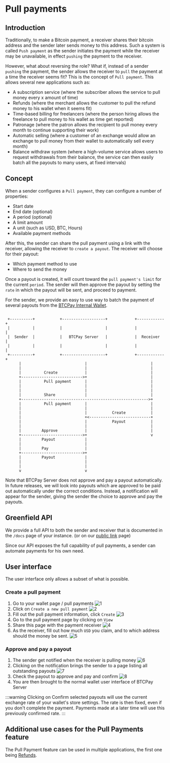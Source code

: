 # Pull payments

## Introduction

Traditionally, to make a Bitcoin payment, a receiver shares their bitcoin address and the sender later sends money to this address.
Such a system is called `Push payment` as the sender initiates the payment while the receiver may be unavailable, in effect `pushing` the payment to the receiver.

However, what about reversing the role?
What if, instead of a sender `pushing` the payment, the sender allows the receiver to `pull` the payment at a time the receiver seems fit?
This is the concept of `Pull payment`. This allows several new applications such as:

* A subscription service (where the subscriber allows the service to pull money every x amount of time)
* Refunds (where the merchant allows the customer to pull the refund money to his wallet when it seems fit)
* Time-based billing for freelancers (where the person hiring allows the freelance to pull money to his wallet as time get reported)
* Patronage (where the patron allows the recipient to pull money every month to continue supporting their work)
* Automatic selling (where a customer of an exchange would allow an exchange to pull money from their wallet to automatically sell every month)
* Balance withdraw system (where a high-volume service allows users to request withdrawals from their balance, the service can then easily batch all the payouts to many users, at fixed intervals)

## Concept

When a sender configures a `Pull payment`, they can configure a number of properties:
* Start date
* End date (optional)
* A period (optional)
* A limit amount
* A unit (such as USD, BTC, Hours)
* Available payment methods

After this, the sender can share the pull payment using a link with the receiver, allowing the receiver to `create a payout`.
The receiver will choose for their payout:
* Which payment method to use
* Where to send the money

Once a payout is created, it will count toward the `pull payment's limit` for the current `period`.
The sender will then approve the payout by setting the `rate` in which the payout will be sent, and proceed to payment.

For the sender, we provide an easy to use way to batch the payment of several payouts from the [BTCPay Internal Wallet](./Wallet.md).

```

 +----------+           +-------------------+            +------------+
 |          |           |                   |            |            |
 |  Sender  |           |   BTCPay Server   |            |  Receiver  |
 |          |           |                   |            |            |
 +----------+           +-------------------+            +------------+
      |                            |                            |
      |                            |                            |
      |          Create            |                            |
      +--------------------------->+                            |
      |          Pull payment      |                            |
      |                            |                            |
      |                            |                            |
      |          Share             |                            |
      +-------------------------------------------------------->+
      |          Pull payment      |                            |
      |                            |                            |
      |                            |           Create           |
      |                            +<---------------------------+
      |                            |           Payout           |
      |                            |                            |
      |         Approve            |                            |
      +--------------------------->+                            v
      |         Payout             |
      |                            |
      |         Pay                |
      +--------------------------->+
      |         Payout             |
      |                            |
      |                            |
      v                            v
```

Note that BTCPay Server does not approve and pay a payout automatically. In future releases, we will look into payouts which are approved to be paid out automatically under the correct conditions.
Instead, a notification will appear for the sender, giving the sender the choice to approve and pay the payouts.

## Greenfield API

We provide a full API to both the sender and receiver that is documented in the `/docs` page of your instance. (or on our [public link](https://docs.btcpayserver.org/API/Greenfield/v1/) page)

Since our API exposes the full capability of pull payments, a sender can automate payments for his own need.

## User interface

The user interface only allows a subset of what is possible.

### Create a pull payment

1. Go to your wallet page / pull payments
![1](./img/pull-payments/1.png)
2. Click on `Create a new pull payment`
![2](./img/pull-payments/2.png)
3. Fill out the pull payment information, click `Create`
![3](./img/pull-payments/3.png)
4. Go to the pull payment page by clicking on `View`
5. Share this page with the payment receiver
![4](./img/pull-payments/4.png)
5. As the receiver, fill out how much `USD` you claim, and to which address should the money be sent.
![5](./img/pull-payments/5.png)

### Approve and pay a payout
1. The sender get notified when the receiver is pulling money
![6](./img/pull-payments/6.png)
2. Clicking on the notification brings the sender to a page listing all outstanding payouts
![7](./img/pull-payments/7.png)
3. Check the payout to approve and pay and confirm
![8](./img/pull-payments/8.png)
4. You are then brought to the normal wallet user interface of BTCPay Server

:::warning
Clicking on Confirm selected payouts will use the current exchange rate of your wallet's store settings. The rate is then fixed, even if you don't complete the payment. Payments made at a later time will use this previously confirmed rate.
:::

## Additional use cases for the Pull Payments feature

The Pull Payment feature can be used in multiple applications, the first one being [Refunds](./Refund.md).
